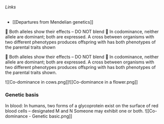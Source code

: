 ###### Links
- [[Departures from Mendelian genetics]]

 Both alleles show their effects – DO NOT blend  In codominance, neither allele are dominant; both are expressed. A cross between organisms with two different phenotypes produces offspring with has both phenotypes of the parental traits shown


 Both alleles show their effects – DO NOT blend  In codominance, neither allele are dominant; both are expressed. A cross between organisms with two different phenotypes produces offspring with has both phenotypes of the parental traits shown.

![[Co-dominance in cows.png]]![[Co-dominance in a flower.png]]

### Genetic basis
In blood: In humans, two forms of a glycoprotein exist on the surface of red blood cells – designated M and N
Someone may exhibit one or both.
![[Co-dominance - Genetic basic.png]]